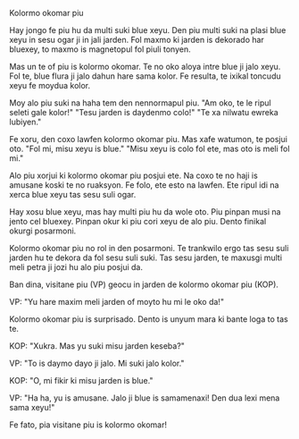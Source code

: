 Kolormo okomar piu

Hay jongo fe piu hu da multi suki blue xeyu.
Den piu multi suki na plasi blue xeyu in sesu ogar ji in jali jarden.
Fol maxmo ki jarden is dekorado har bluexey, to maxmo is magnetopul fol piuli tonyen.

Mas un te of piu is kolormo okomar.
Te no oko aloya intre blue ji jalo xeyu.
Fol te, blue flura ji jalo dahun hare sama kolor.
Fe resulta, te ixikal toncudu xeyu fe moydua kolor.

Moy alo piu suki na haha tem den nennormapul piu.
"Am oko, te le ripul seleti gale kolor!"
"Tesu jarden is daydenmo colo!"
"Te xa nilwatu ewreka lubiyen."

Fe xoru, den coxo lawfen kolormo okomar piu.
Mas xafe watumon, te posjui oto.
"Fol mi, misu xeyu is blue."
"Misu xeyu is colo fol ete, mas oto is meli fol mi."

Alo piu xorjui ki kolormo okomar piu posjui ete.
Na coxo te no haji is amusane koski te no ruaksyon.
Fe folo, ete esto na lawfen.
Ete ripul idi na xerca blue xeyu tas sesu suli ogar.

Hay xosu blue xeyu, mas hay multi piu hu da wole oto.
Piu pinpan musi na jento cel bluexey.
Pinpan okur ki piu cori xeyu de alo piu.
Dento finikal okurgi posarmoni.

Kolormo okomar piu no rol in den posarmoni.
Te trankwilo ergo tas sesu suli jarden hu te dekora da fol sesu suli suki.
Tas sesu jarden, te maxusgi multi meli petra ji jozi hu alo piu posjui da.

Ban dina, visitane piu (VP) geocu in jarden de kolormo okomar piu (KOP).

VP: "Yu hare maxim meli jarden of moyto hu mi le oko da!"

Kolormo okomar piu is surprisado. Dento is unyum mara ki bante loga to tas te.

KOP: "Xukra. Mas yu suki misu jarden keseba?"

VP: "To is daymo dayo ji jalo. Mi suki jalo kolor."

KOP: "O, mi fikir ki misu jarden is blue."

VP: "Ha ha, yu is amusane. Jalo ji blue is samamenaxi! Den dua lexi mena sama xeyu!"

Fe fato, pia visitane piu is kolormo okomar!